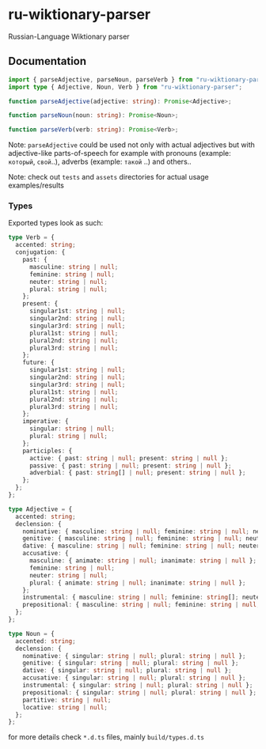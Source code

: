 # ru-wiktionary-parser

Russian-Language Wiktionary parser

## Documentation

```ts
import { parseAdjective, parseNoun, parseVerb } from "ru-wiktionary-parser";
import type { Adjective, Noun, Verb } from "ru-wiktionary-parser";

function parseAdjective(adjective: string): Promise<Adjective>;

function parseNoun(noun: string): Promise<Noun>;

function parseVerb(verb: string): Promise<Verb>;
```

Note: `parseAdjective` could be used not only with actual adjectives but with adjective-like parts-of-speech for example with pronouns (example: `который`, `свой`..), adverbs (example: `такой` ..) and others..

Note: check out `tests` and `assets` directories for actual usage examples/results

### Types

Exported types look as such:

```ts
type Verb = {
  accented: string;
  conjugation: {
    past: {
      masculine: string | null;
      feminine: string | null;
      neuter: string | null;
      plural: string | null;
    };
    present: {
      singular1st: string | null;
      singular2nd: string | null;
      singular3rd: string | null;
      plural1st: string | null;
      plural2nd: string | null;
      plural3rd: string | null;
    };
    future: {
      singular1st: string | null;
      singular2nd: string | null;
      singular3rd: string | null;
      plural1st: string | null;
      plural2nd: string | null;
      plural3rd: string | null;
    };
    imperative: {
      singular: string | null;
      plural: string | null;
    };
    participles: {
      active: { past: string | null; present: string | null };
      passive: { past: string | null; present: string | null };
      adverbial: { past: string[] | null; present: string | null };
    };
  };
};

type Adjective = {
  accented: string;
  declension: {
    nominative: { masculine: string | null; feminine: string | null; neuter: string | null; plural: string | null };
    genitive: { masculine: string | null; feminine: string | null; neuter: string | null; plural: string | null };
    dative: { masculine: string | null; feminine: string | null; neuter: string | null; plural: string | null };
    accusative: {
      masculine: { animate: string | null; inanimate: string | null };
      feminine: string | null;
      neuter: string | null;
      plural: { animate: string | null; inanimate: string | null };
    };
    instrumental: { masculine: string | null; feminine: string[]; neuter: string | null; plural: string | null };
    prepositional: { masculine: string | null; feminine: string | null; neuter: string | null; plural: string | null };
  };
};

type Noun = {
  accented: string;
  declension: {
    nominative: { singular: string | null; plural: string | null };
    genitive: { singular: string | null; plural: string | null };
    dative: { singular: string | null; plural: string | null };
    accusative: { singular: string | null; plural: string | null };
    instrumental: { singular: string | null; plural: string | null };
    prepositional: { singular: string | null; plural: string | null };
    partitive: string | null;
    locative: string | null;
  };
};
```

for more details check `*.d.ts` files, mainly `build/types.d.ts`
